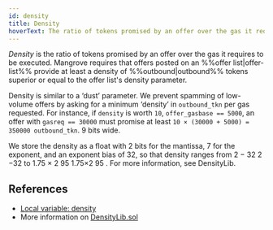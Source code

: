```yaml
---
id: density
title: Density
hoverText: The ratio of tokens promised by an offer over the gas it requires to be executed.
---
```


_Density_ is the ratio of tokens promised by an offer over the gas it requires to be executed. Mangrove requires that offers posted on an %%offer list|offer-list%% provide at least a density of %%outbound|outbound%% tokens superior or equal to the offer list's density parameter.


Density is similar to a ‘dust’ parameter. We prevent spamming of low-volume offers by asking for a minimum ‘density’ in `outbound_tkn` per gas requested. For instance, if `density` is worth `10`, `offer_gasbase == 5000`, an offer with `gasreq == 30000` must promise at least `10 × (30000 + 5000) = 350000 outbound_tkn`. 9 bits wide.

We store the density as a float with 2 bits for the mantissa, 7 for the exponent, and an exponent bias of 32, so that density ranges from 
2
−
32
2 
−32
  to 
1.75
×
2
95
1.75×2 
95
 . For more information, see DensityLib.

## References
* [Local variable: density](../contracts/technical-references/governance-parameters/local-variables.md#density)
* More information on [DensityLib.sol](/MgvDoc/#densitylib.sol)